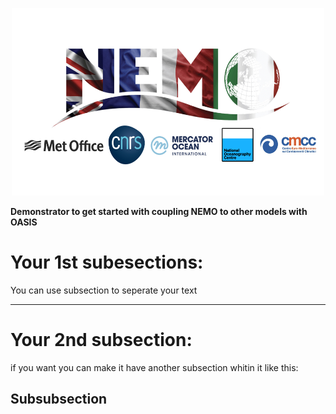 <p align="center">
  <img width="500" height="300" src="./assets/graphics.004.jpeg">
</p>

**Demonstrator to get started with coupling NEMO to other models with OASIS**

# Your 1st subesections: 

You can use subsection to seperate your text 

---

# Your 2nd subsection:

if you want you can make it have another subsection whitin it like this:
 
## Subsubsection
